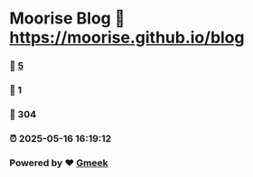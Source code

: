 # Moorise Blog :link: https://moorise.github.io/blog 
### :page_facing_up: [5](https://moorise.github.io/blog/tag.html) 
### :speech_balloon: 1 
### :hibiscus: 304 
### :alarm_clock: 2025-05-16 16:19:12 
### Powered by :heart: [Gmeek](https://github.com/Meekdai/Gmeek)
